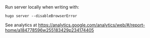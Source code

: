 Run server locally when writing with:

```
hugo server --disableBrowserError
```

See analytics at https://analytics.google.com/analytics/web/#/report-home/a184778596w255183429p234174405
